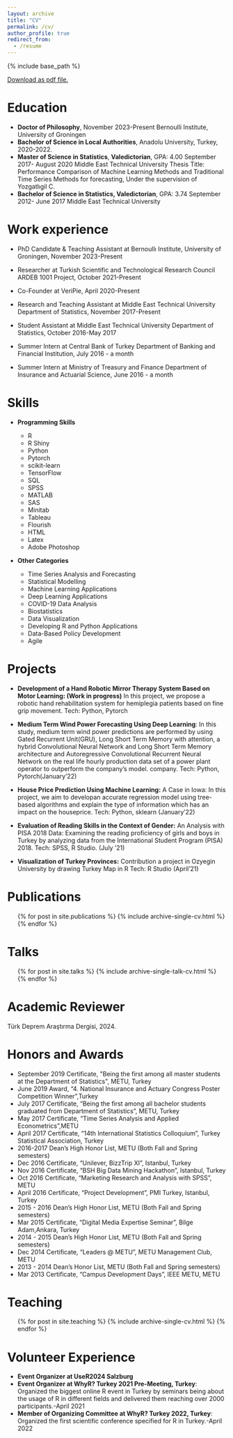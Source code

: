 ```yaml
---
layout: archive
title: "CV"
permalink: /cv/
author_profile: true
redirect_from:
  - /resume
---
```


{% include base_path %}

[Download as pdf file.](https://github.com/ozancanozdemir/ozancanozdemir.github.io/raw/master/Ozancan%20Ozdemir%20CV.pdf) 

Education
======
* **Doctor of Philosophy**, November 2023-Present
Bernoulli Institute, University of Groningen
* **Bachelor of Science in Local Authorities**, Anadolu University, Turkey, 2020-2022.
* **Master of Science in Statistics**, **Valedictorian**, GPA: 4.00 September 2017- August 2020
Middle East Technical University
Thesis Title: Performance Comparison of Machine Learning Methods and Traditional Time Series Methods for forecasting, Under the supervision of Yozgatlıgil C.
* **Bachelor of Science in Statistics, Valedictorian**, GPA: 3.74 September 2012- June 2017
Middle East Technical University

Work experience
======

* PhD Candidate  & Teaching Assistant at Bernoullı Institute, University of Groningen, November 2023-Present

* Researcher at Turkish Scientific and Technological Research Council ARDEB 1001 Project, October 2021-Present

* Co-Founder at VeriPie, April 2020-Present

* Research and Teaching Assistant at Middle East Technical University Department of Statistics, November 2017-Present

* Student Assistant at Middle East Technical University Department of Statistics, October 2016-May 2017

* Summer Intern at Central Bank of Turkey Department of Banking and Financial Institution, July 2016 - a month

* Summer Intern at Ministry of Treasury and Finance Department of Insurance and Actuarial Science, June 2016 - a month

  
Skills
======
+ **Programming Skills**

  * R
  * R Shiny
  * Python
  * Pytorch
  * scikit-learn
  * TensorFlow
  * SQL
  * SPSS
  * MATLAB
  * SAS
  * Minitab
  * Tableau
  * Flourish
  * HTML
  * Latex
  * Adobe Photoshop
  
+ **Other Categories**

  * Time Series Analysis and Forecasting
  * Statistical Modelling
  * Machine Learning Applications
  * Deep Learning Applications
  * COVID-19 Data Analysis
  * Biostatistics
  * Data Visualization
  * Developing R and Python Applications
  * Data-Based Policy Development
  * Agile

Projects
======

+ **Development of a Hand Robotic Mirror Therapy System Based on Motor Learning: (Work in progress)** In this project, we propose a robotic hand rehabilitation system for hemiplegia patients based on fine grip movement. Tech: Python, Pytorch

+ **Medium Term Wind Power Forecasting Using Deep Learning**: In this study, medium term wind power predictions are performed by using Gated Recurrent Unit(GRU), Long Short Term Memory with attention, a hybrid Convolutional Neural Network and Long Short Term Memory architecture and Autoregressive Convolutional Recurrent Neural Network on the real life hourly production data set of a power plant operator to outperform the company’s model. company. Tech: Python, Pytorch(January’22)

+ **House Price Prediction Using Machine Learning:** A Case in Iowa: In this project, we aim to developan accurate regression model using tree-based algorithms and explain the type of information which has an impact on the houseprice. Tech: Python, sklearn (January’22)

+ **Evaluation of Reading Skills in the Context of Gender:** An Analysis with PISA 2018 Data: Examining the reading proficiency of girls and boys in Turkey by analyzing data from the International Student Program (PISA) 2018. Tech: SPSS, R Studio. (July ’21)

+ **Visualization of Turkey Provinces:** Contribution a project in Ozyegin University by drawing Turkey Map in R Tech: R Studio (April’21)

Publications
======
  <ul>{% for post in site.publications %}
    {% include archive-single-cv.html %}
  {% endfor %}</ul>
  
Talks
======
  <ul>{% for post in site.talks %}
    {% include archive-single-talk-cv.html %}
  {% endfor %}</ul>

Academic Reviewer
======

Türk Deprem Araştırma Dergisi, 2024. 

Honors and Awards 
======
* September 2019 Certificate, "Being the first among all master students at the Department of Statistics", METU, Turkey
* June 2019 Award, “4. National Insurance and Actuary Congress Poster Competition Winner”,Turkey
* July 2017 Certificate, “Being the first among all bachelor students graduated from Department of Statistics”, METU, Turkey
* May 2017 Certificate, “Time Series Analysis and Applied Econometrics”,METU
* April 2017 Certificate, “14th International Statistics Colloquium”, Turkey Statistical Association, Turkey
* 2016-2017 Dean’s High Honor List, METU (Both Fall and Spring semesters)
* Dec 2016 Certificate, “Unilever, BizzTrip XI”, Istanbul, Turkey
* Nov 2016 Certificate, “BSH Big Data Mining Hackathon”, Istanbul, Turkey
* Oct 2016 Certificate, “Marketing Research and Analysis with SPSS”, METU
* April 2016 Certificate, “Project Development”, PMI Turkey, Istanbul, Turkey
* 2015 - 2016 Dean’s High Honor List, METU (Both Fall and Spring semesters)
* Mar 2015 Certificate, “Digital Media Expertise Seminar”, Bilge Adam,Ankara, Turkey
* 2014 - 2015 Dean’s High Honor List, METU (Both Fall and Spring semesters)
* Dec 2014 Certificate, “Leaders @ METU”, METU Management Club, METU
* 2013 - 2014 Dean’s Honor List, METU (Both Fall and Spring semesters)
* Mar 2013 Certificate, “Campus Development Days”, IEEE METU, METU

Teaching
======
  <ul>{% for post in site.teaching %}
    {% include archive-single-cv.html %}
  {% endfor %}</ul>
  

Volunteer Experience
======
+ **Event Organizer at UseR2024 Salzburg**
+ **Event Organizer at WhyR? Turkey 2021 Pre-Meeting, Turkey**: Organized the biggest online R event in Turkey by
seminars being about the usage of R in different fields and delivered them reaching over 2000 participants.-April 2021
+ **Member of Organizing Committee at WhyR? Turkey 2022, Turkey**: Organized the first scientific conference specified
for R in Turkey.-April 2022
  

